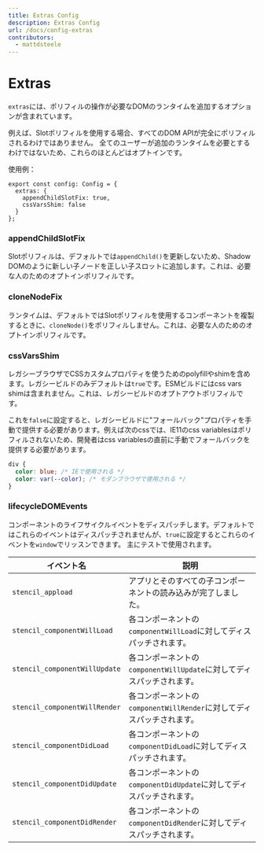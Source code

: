 ```yaml
---
title: Extras Config
description: Extras Config
url: /docs/config-extras
contributors:
  - mattdsteele
---
```


# Extras

`extras`には、ポリフィルの操作が必要なDOMのランタイムを追加するオプションが含まれています。

例えば、Slotポリフィルを使用する場合、すべてのDOM APIが完全にポリフィルされるわけではありません。
全てのユーザーが追加のランタイムを必要とするわけではないため、これらのほとんどはオプトインです。

使用例：

```tsx
export const config: Config = {
  extras: {
    appendChildSlotFix: true,
    cssVarsShim: false
  }
};
```

### appendChildSlotFix

Slotポリフィルは、デフォルトでは`appendChild()`を更新しないため、Shadow DOMのように新しい子ノードを正しい子スロットに追加します。これは、必要な人のためのオプトインポリフィルです。

### cloneNodeFix

ランタイムは、デフォルトではSlotポリフィルを使用するコンポーネントを複製するときに、`cloneNode()`をポリフィルしません。これは、必要な人のためのオプトインポリフィルです。

### cssVarsShim

レガシーブラウザでCSSカスタムプロパティを使うためのpolyfillやshimを含めます。レガシービルドのみデフォルトは`true`です。ESMビルドにはcss vars shimは含まれません。これは、レガシービルドのオプトアウトポリフィルです。

これを`false`に設定すると、レガシービルドに"フォールバック"プロパティを手動で提供する必要があります。例えば次のcssでは、IE11のcss variablesはポリフィルされないため、開発者はcss variablesの直前に手動でフォールバックを提供する必要があります。

```css
div {
  color: blue; /* IEで使用される */
  color: var(--color); /* モダンブラウザで使用される */
}
```

### lifecycleDOMEvents

コンポーネントのライフサイクルイベントをディスパッチします。デフォルトではこれらのイベントはディスパッチされませんが、`true`に設定するとこれらのイベントを`window`でリッスンできます。
主にテストで使用されます。

| イベント名                      | 説明                                                            |
|--------------------------------|----------------------------------------------------------------|
| `stencil_appload`              | アプリとそのすべての子コンポーネントの読み込みが完了しました。 |
| `stencil_componentWillLoad`    | 各コンポーネントの`componentWillLoad`に対してディスパッチされます。 |
| `stencil_componentWillUpdate`  | 各コンポーネントの`componentWillUpdate`に対してディスパッチされます。 |
| `stencil_componentWillRender`  | 各コンポーネントの`componentWillRender`に対してディスパッチされます。 |
| `stencil_componentDidLoad`     | 各コンポーネントの`componentDidLoad`に対してディスパッチされます。 |
| `stencil_componentDidUpdate`   | 各コンポーネントの`componentDidUpdate`に対してディスパッチされます。 |
| `stencil_componentDidRender`   | 各コンポーネントの`componentDidRender`に対してディスパッチされます。 |
